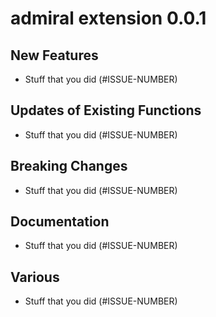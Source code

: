 # admiral extension 0.0.1

## New Features

- Stuff that you did (#ISSUE-NUMBER)

## Updates of Existing Functions

 - Stuff that you did (#ISSUE-NUMBER)

## Breaking Changes

 - Stuff that you did (#ISSUE-NUMBER)

## Documentation

 - Stuff that you did (#ISSUE-NUMBER)

## Various

 - Stuff that you did (#ISSUE-NUMBER)

